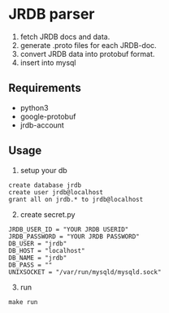 # JRDB parser

1. fetch JRDB docs and data.
2. generate .proto files for each JRDB-doc.
3. convert JRDB data into protobuf format.
4. insert into mysql

## Requirements
- python3
- google-protobuf
- jrdb-account

## Usage
1. setup your db
```sql=
create database jrdb
create user jrdb@localhost
grant all on jrdb.* to jrdb@localhost
```
2. create secret.py
```python=
JRDB_USER_ID = "YOUR JRDB USERID"
JRDB_PASSWORD = "YOUR JRDB PASSWORD"
DB_USER = "jrdb"
DB_HOST = "localhost"
DB_NAME = "jrdb"
DB_PASS = ""
UNIXSOCKET = "/var/run/mysqld/mysqld.sock"
```

3. run
```sh=
make run
```
